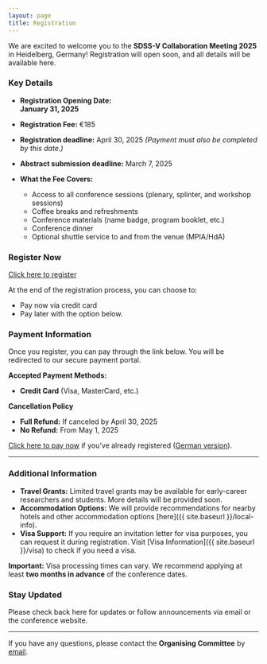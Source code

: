 ```yaml
---
layout: page
title: Registration
---
```


We are excited to welcome you to the **SDSS-V Collaboration Meeting 2025** in Heidelberg, Germany! Registration will open soon, and all details will be available here. 

### Key Details

- **Registration Opening Date:**  
  **January 31, 2025**

- **Registration Fee:**  €185
- **Registration deadline:** April 30, 2025
  *(Payment must also be completed by this date.)*

- **Abstract submission deadline:** March 7, 2025

- **What the Fee Covers:**  
  - Access to all conference sessions (plenary, splinter, and workshop sessions)  
  - Coffee breaks and refreshments  
  - Conference materials (name badge, program booklet, etc.)  
  - Conference dinner  
  - Optional shuttle service to and from the venue (MPIA/HdA)

### Register Now

[Click here to register](#)  

At the end of the registration process, you can choose to:  
- Pay now via credit card  
- Pay later with the option below.

### Payment Information

Once you register, you can pay through the link below. You will be redirected to our secure payment portal.

**Accepted Payment Methods:**  
- **Credit Card** (Visa, MasterCard, etc.)  

**Cancellation Policy**
- **Full Refund:** If canceled by April 30, 2025  
- **No Refund:** From May 1, 2025  

[Click here to pay now](https://ztix.de/hp/events/25675/info?lang=en) if you’ve already registered ([German version](https://ztix.de/hp/events/25675/info)).

---

### Additional Information

- **Travel Grants:** Limited travel grants may be available for early-career researchers and students. More details will be provided soon.  
- **Accommodation Options:** We will provide recommendations for nearby hotels and other accommodation options [here]({{ site.baseurl }}/local-info).  
- **Visa Support:** If you require an invitation letter for visa purposes, you can request it during registration. Visit [Visa Information]({{ site.baseurl }}/visa) to check if you need a visa.
<div class="visa-warning">
  <strong>Important:</strong> Visa processing times can vary. We recommend applying at least <strong>two months in advance</strong> of the conference dates.
</div>

### Stay Updated

Please check back here for updates or follow announcements via email or the conference website.

---

If you have any questions, please contact the **Organising Committee** by [email](mailto:villasenor@mpia.de).
